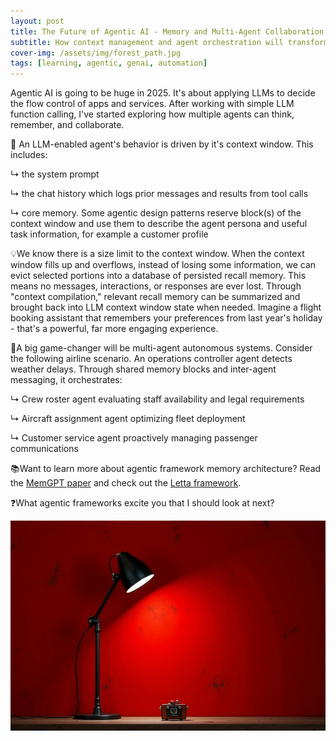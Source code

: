 ```yaml
---
layout: post
title: The Future of Agentic AI - Memory and Multi-Agent Collaboration
subtitle: How context management and agent orchestration will transform LLM applications in 2025
cover-img: /assets/img/forest_path.jpg
tags: [learning, agentic, genai, automation]
---
```

<!-- Original LinkedIn post: https://www.linkedin.com/posts/activity-7269361149379325952-iqEw -->

Agentic AI is going to be huge in 2025. It's about applying LLMs to decide the flow control of apps and services. After working with simple LLM function calling, I've started exploring how multiple agents can think, remember, and collaborate.

🧠 An LLM-enabled agent's behavior is driven by it's context window. This includes:

↳ the system prompt

↳ the chat history which logs prior messages and results from tool calls

↳ core memory. Some agentic design patterns reserve block(s) of the context window and use them to describe the agent persona and useful task information, for example a customer profile

💡We know there is a size limit to the context window. When the context window fills up and overflows, instead of losing some information, we can evict selected portions into a database of persisted recall memory. This means no messages, interactions, or responses are ever lost. Through "context compilation," relevant recall memory can be summarized and brought back into LLM context window state when needed. Imagine a flight booking assistant that remembers your preferences from last year's holiday - that's a powerful, far more engaging experience.

🔄A big game-changer will be multi-agent autonomous systems. Consider the following airline scenario. An operations controller agent detects weather delays. Through shared memory blocks and inter-agent messaging, it orchestrates:

↳ Crew roster agent evaluating staff availability and legal requirements

↳ Aircraft assignment agent optimizing fleet deployment

↳ Customer service agent proactively managing passenger communications

📚Want to learn more about agentic framework memory architecture? Read the [MemGPT paper](https://arxiv.org/abs/2310.08560) and check out the [Letta framework](https://www.letta.com/).

❓What agentic frameworks excite you that I should look at next?

![](../assets/img/agentic-lamp.jpg)